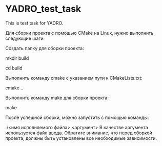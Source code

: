 # YADRO_test_task

This is test task for YADRO.

Для сборки проекта с помощью CMake на Linux, нужно выполнить следующие шаги:

Создать папку для сборки проекта:

mkdir build

cd build

Выполнить команду cmake с указанием пути к CMakeLists.txt:


cmake ..

Выполнить команду make для сборки проекта:


make

После успешной сборки, можно запустить с помощью команды:

./<имя исполняемого файла> <aргумент>
В качестве аргумента используется файл ввода.
Обратите внимание, что перед сборкой проекта, должны быть установлены все необходимые зависимости.
